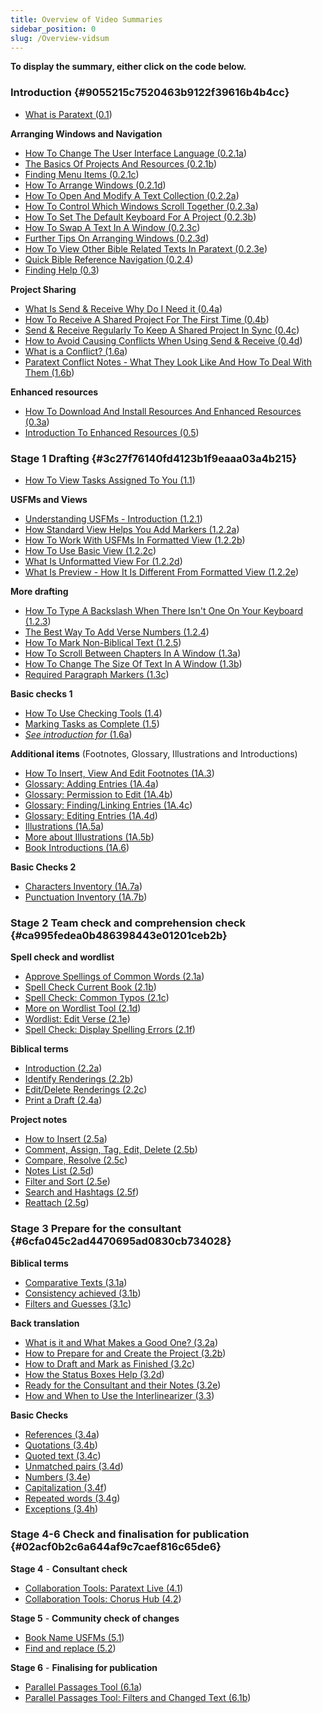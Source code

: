 ```yaml
---
title: Overview of Video Summaries
sidebar_position: 0
slug: /Overview-vidsum
---
```




**To display the summary, either click on the code below.**


### Introduction {#9055215c7520463b9122f39616b4b4cc}

- [What is Paratext (0.1](https://sillsdev.github.io/paratext-manual/0.1))

**Arranging Windows and Navigation**

- [How To Change The User Interface Language (0.2.1a](https://sillsdev.github.io/paratext-manual/0.2.1a))
- [The Basics Of Projects And Resources (0.2.1b](https://sillsdev.github.io/paratext-manual/0.2.1b))
- [Finding Menu Items (0.2.1c](https://sillsdev.github.io/paratext-manual/0.2.1c))
- [How To Arrange Windows (0.2.1d](https://sillsdev.github.io/paratext-manual/0.2.1d))
- [How To Open And Modify A Text Collection (0.2.2a](https://sillsdev.github.io/paratext-manual/0.2.2a))
- [How To Control Which Windows Scroll Together (0.2.3a](https://sillsdev.github.io/paratext-manual/0.2.3a))
- [How To Set The Default Keyboard For A Project (0.2.3b](https://sillsdev.github.io/paratext-manual/0.2.3b))
- [How To Swap A Text In A Window (0.2.3c](https://sillsdev.github.io/paratext-manual/0.2.3c))
- [Further Tips On Arranging Windows (0.2.3d](https://sillsdev.github.io/paratext-manual/0.2.3d))
- [How To View Other Bible Related Texts In Paratext (0.2.3e](https://sillsdev.github.io/paratext-manual/0.2.3e))
- [Quick Bible Reference Navigation (0.2.4](https://sillsdev.github.io/paratext-manual/0.2.4))
- [Finding Help (0.3](https://sillsdev.github.io/paratext-manual/0.3))

**Project Sharing**

- [What Is Send & Receive Why Do I Need it (0.4a](https://sillsdev.github.io/paratext-manual/0.4a))
- [How To Receive A Shared Project For The First Time (0.4b](https://sillsdev.github.io/paratext-manual/0.4b))
- [Send & Receive Regularly To Keep A Shared Project In Sync (0.4c](https://sillsdev.github.io/paratext-manual/0.4c))
- [How to Avoid Causing Conflicts When Using Send & Receive (0.4d](https://sillsdev.github.io/paratext-manual/0.4d))
- [What is a Conflict? (1.6a](https://sillsdev.github.io/paratext-manual/1.6a))
- [Paratext Conflict Notes - What They Look Like And How To Deal With Them (1.6b](https://sillsdev.github.io/paratext-manual/1.6b))

**Enhanced resources**

- [How To Download And Install Resources And Enhanced Resources (0.3a](https://sillsdev.github.io/paratext-manual/0.3a))
- [Introduction To Enhanced Resources (0.5](https://sillsdev.github.io/paratext-manual/0.5))

### Stage 1 Drafting {#3c27f76140fd4123b1f9eaaa03a4b215}

- [How To View Tasks Assigned To You (1.1](notion://www.notion.so/jennibeadle/%5B%3Chttps://sillsdev.github.io/paratext-manual/1.1%3E%5D(%3Chttps://sillsdev.github.io/paratext-manual/1.1%3E)))

**USFMs and Views**

- [Understanding USFMs - Introduction (1.2.1](https://sillsdev.github.io/paratext-manual/1.2.1))
- [How Standard View Helps You Add Markers (1.2.2a](https://sillsdev.github.io/paratext-manual/1.2.2a))
- [How To Work With USFMs In Formatted View (1.2.2b](https://sillsdev.github.io/paratext-manual/1.2.2b))
- [How To Use Basic View (1.2.2c](https://sillsdev.github.io/paratext-manual/1.2.2c))
- [What Is Unformatted View For (1.2.2d](https://sillsdev.github.io/paratext-manual/1.2.2d))
- [What Is Preview - How It Is Different From Formatted View (1.2.2e](https://sillsdev.github.io/paratext-manual/1.2.2e))

**More drafting**

- [How To Type A Backslash When There Isn't One On Your Keyboard (1.2.3](https://sillsdev.github.io/paratext-manual/1.2.3))
- [The Best Way To Add Verse Numbers (1.2.4](https://sillsdev.github.io/paratext-manual/1.2.4))
- [How To Mark Non-Biblical Text (1.2.5](https://sillsdev.github.io/paratext-manual/1.2.5))
- [How To Scroll Between Chapters In A Window (1.3a](https://sillsdev.github.io/paratext-manual/1.3a))
- [How To Change The Size Of Text In A Window (1.3b](https://sillsdev.github.io/paratext-manual/1.3b))
- [Required Paragraph Markers (1.3c](https://sillsdev.github.io/paratext-manual/1.3c))

**Basic checks 1**

- [How To Use Checking Tools (1.4](https://sillsdev.github.io/paratext-manual/1.4))
- [Marking Tasks as Complete (1.5](https://sillsdev.github.io/paratext-manual/1.5))
- [_See introduction for_](https://sillsdev.github.io/paratext-manual/1.6b)[ (1.6a](https://sillsdev.github.io/paratext-manual/1.6b))

**Additional items**
(Footnotes, Glossary, Illustrations and Introductions)

- [How To Insert, View And Edit Footnotes (1A.3](https://sillsdev.github.io/paratext-manual/1A.3))
- [Glossary: Adding Entries (1A.4a](https://sillsdev.github.io/paratext-manual/1A.4a))
- [Glossary: Permission to Edit (1A.4b](https://sillsdev.github.io/paratext-manual/1A.4b))
- [Glossary: Finding/Linking Entries (1A.4c](https://sillsdev.github.io/paratext-manual/1A.4c))
- [Glossary: Editing Entries (1A.4d](https://sillsdev.github.io/paratext-manual/1A.4d))
- [Illustrations (1A.5a](https://sillsdev.github.io/paratext-manual/1A.5a))
- [More about Illustrations (1A.5b](https://sillsdev.github.io/paratext-manual/1A.5b))
- [Book Introductions (1A.6](https://sillsdev.github.io/paratext-manual/1A.6))

**Basic Checks 2**

- [Characters Inventory (1A.7a](https://sillsdev.github.io/paratext-manual/1A.7a))
- [Punctuation Inventory (1A.7b](https://sillsdev.github.io/paratext-manual/1A.7b))

### Stage 2 Team check and comprehension check {#ca995fedea0b486398443e01201ceb2b}


**Spell check and wordlist**

- [Approve Spellings of Common Words (2.1a](https://sillsdev.github.io/paratext-manual/2.1a))
- [Spell Check Current Book (2.1b](https://sillsdev.github.io/paratext-manual/2.1b))
- [Spell Check: Common Typos (2.1c](https://sillsdev.github.io/paratext-manual/2.1c))
- [More on Wordlist Tool (2.1d](https://sillsdev.github.io/paratext-manual/2.1d))
- [Wordlist: Edit Verse (2.1e](https://sillsdev.github.io/paratext-manual/2.1e))
- [Spell Check: Display Spelling Errors (2.1f](https://sillsdev.github.io/paratext-manual/2.1f))

**Biblical terms**

- [Introduction (2.2a](https://sillsdev.github.io/paratext-manual/2.2a))
- [Identify Renderings (2.2b](https://sillsdev.github.io/paratext-manual/2.2b))
- [Edit/Delete Renderings (2.2c](https://sillsdev.github.io/paratext-manual/2.2c))
- [Print a Draft (2.4a](https://sillsdev.github.io/paratext-manual/2.4a))

**Project notes**

- [How to Insert (2.5a](https://sillsdev.github.io/paratext-manual/2.5a))
- [Comment, Assign, Tag, Edit, Delete (2.5b](https://sillsdev.github.io/paratext-manual/2.5b))
- [Compare, Resolve (2.5c](https://sillsdev.github.io/paratext-manual/2.5c))
- [Notes List (2.5d](https://sillsdev.github.io/paratext-manual/2.5d))
- [Filter and Sort (2.5e](https://sillsdev.github.io/paratext-manual/2.5e))
- [Search and Hashtags (2.5f](https://sillsdev.github.io/paratext-manual/2.5f))
- [Reattach (2.5g](https://sillsdev.github.io/paratext-manual/2.5g))

### Stage 3 Prepare for the consultant {#6cfa045c2ad4470695ad0830cb734028}


**Biblical terms**

- [Comparative Texts (3.1a](https://sillsdev.github.io/paratext-manual/3.1a))
- [Consistency achieved (3.1b](https://sillsdev.github.io/paratext-manual/3.1b))
- [Filters and Guesses (3.1c](https://sillsdev.github.io/paratext-manual/3.1c))

**Back translation**

- [What is it and What Makes a Good One? (3.2a](https://sillsdev.github.io/paratext-manual/3.2a))
- [How to Prepare for and Create the Project (3.2b](https://sillsdev.github.io/paratext-manual/3.2b))
- [How to Draft and Mark as Finished (3.2c](https://sillsdev.github.io/paratext-manual/3.2c))
- [How the Status Boxes Help (3.2d](https://sillsdev.github.io/paratext-manual/3.2d))
- [Ready for the Consultant and their Notes (3.2e](https://sillsdev.github.io/paratext-manual/3.2e))
- [How and When to Use the Interlinearizer (3.3](https://sillsdev.github.io/paratext-manual/3.3))

**Basic Checks**

- [References (3.4a](https://sillsdev.github.io/paratext-manual/3.4a))
- [Quotations (3.4b](https://sillsdev.github.io/paratext-manual/3.4b))
- [Quoted text (3.4c](https://sillsdev.github.io/paratext-manual/3.4c))
- [Unmatched pairs (3.4d](https://sillsdev.github.io/paratext-manual/3.4d))
- [Numbers (3.4e](https://sillsdev.github.io/paratext-manual/3.4e))
- [Capitalization (3.4f](https://sillsdev.github.io/paratext-manual/3.4f))
- [Repeated words (3.4g](https://sillsdev.github.io/paratext-manual/3.4g))
- [Exceptions (3.4h](https://sillsdev.github.io/paratext-manual/3.4h))

### Stage 4-6 Check and finalisation for publication {#02acf0b2c6a644af9c7caef816c65de6}


**Stage 4** - **Consultant check**

- [Collaboration Tools: Paratext Live (4.1](https://sillsdev.github.io/paratext-manual/4.1))
- [Collaboration Tools: Chorus Hub (4.2](https://sillsdev.github.io/paratext-manual/4.2))

**Stage 5** - **Community check of changes**

- [Book Name USFMs (5.1](https://sillsdev.github.io/paratext-manual/5.1))
- [Find and replace (5.2](https://sillsdev.github.io/paratext-manual/5.2))

**Stage 6** - **Finalising for publication**

- [Parallel Passages Tool (6.1a](https://sillsdev.github.io/paratext-manual/6.1a))
- [Parallel Passages Tool: Filters and Changed Text (6.1b](https://sillsdev.github.io/paratext-manual/6.1b))
